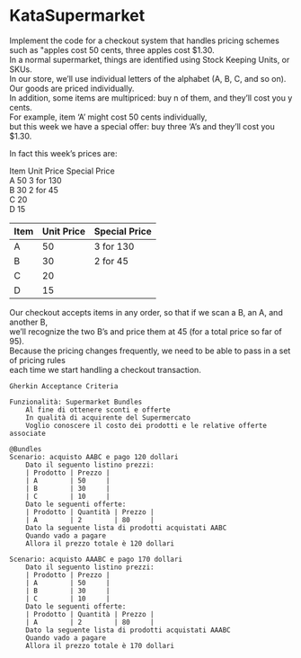 KataSupermarket
===============

Implement the code for a checkout system that handles pricing schemes such as "apples cost 50 cents, three apples cost $1.30.  
In a normal supermarket, things are identified using Stock Keeping Units, or SKUs.   
In our store, we’ll use individual letters of the alphabet (A, B, C, and so on).  
Our goods are priced individually.   
In addition, some items are multipriced: buy n of them, and they’ll cost you y cents.   
For example, item ‘A’ might cost 50 cents individually,   
but this week we have a special offer: buy three ‘A’s and they’ll cost you $1.30.   

In fact this week’s prices are:  
  
Item 	Unit Price 	Special Price  
A     50 	        3 for 130  
B     30          2 for 45  
C     20  
D     15  

|Item   | Unit Price  | Special Price |   
|---|---|---|
| A | 50  |  3 for 130 |   
| B | 30  |  2 for 45 |   
| C | 20  |   |   
| D | 15  |   |   

Our checkout accepts items in any order, so that if we scan a B, an A, and another B,   
we’ll recognize the two B’s and price them at 45 (for a total price so far of 95).   
Because the pricing changes frequently, we need to be able to pass in a set of pricing rules   
each time we start handling a checkout transaction.  


~~~
Gherkin Acceptance Criteria

Funzionalità: Supermarket Bundles
	Al fine di ottenere sconti e offerte
	In qualità di acquirente del Supermercato
	Voglio conoscere il costo dei prodotti e le relative offerte associate

@Bundles
Scenario: acquisto AABC e pago 120 dollari
	Dato il seguento listino prezzi:
	| Prodotto | Prezzo |
	| A        | 50     |
	| B        | 30     |
	| C        | 10     |
	Dato le seguenti offerte:
	| Prodotto | Quantità | Prezzo |
	| A        | 2        | 80     |
	Dato la seguente lista di prodotti acquistati AABC
	Quando vado a pagare
	Allora il prezzo totale è 120 dollari

Scenario: acquisto AAABC e pago 170 dollari
	Dato il seguento listino prezzi:
	| Prodotto | Prezzo |
	| A        | 50     |
	| B        | 30     |
	| C        | 10     |
	Dato le seguenti offerte:
	| Prodotto | Quantità | Prezzo |
	| A        | 2        | 80     |
	Dato la seguente lista di prodotti acquistati AAABC
	Quando vado a pagare
	Allora il prezzo totale è 170 dollari
~~~
